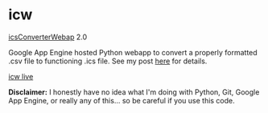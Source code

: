 # icw

[icsConverterWebap](https://github.com/n8henrie/icsConverterWebapp) 2.0

Google App Engine hosted Python webapp to convert a properly formatted .csv file to functioning .ics file. See my post [here](http://n8henrie.com/2013/05/spreadsheet-to-calendar/) for details.

[icw live](http://icw.n8henrie.com)

**Disclaimer:** I honestly have no idea what I'm doing with Python, Git, Google App Engine, or really any of this... so be careful if you use this code.
